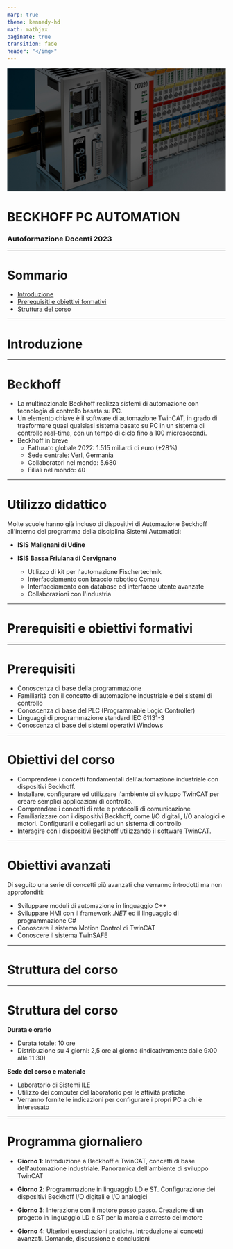 ```yaml
---
marp: true
theme: kennedy-hd
math: mathjax
paginate: true
transition: fade
header: "</img>"
---
```


<!-- _class: titlepage -->

![bg](images/beckhoff/beckhoff_sfondo_hd.jpg)

<div class="shape"></div>
<div class="spacer"></div>

# BECKHOFF PC AUTOMATION

<div class="spacer"></div>

### Autoformazione Docenti 2023

---

<!-- _class: summarypage -->

# Sommario

- [Introduzione](#introduzione)
- [Prerequisiti e obiettivi formativi](#prerequisiti-e-obiettivi-formativi)
- [Struttura del corso](#struttura-del-corso)

---

<!-- _class: sectionpage -->

# Introduzione

---

# Beckhoff

- La multinazionale Beckhoff realizza sistemi di automazione con tecnologia di controllo basata su PC. 
- Un elemento chiave è il software di automazione TwinCAT, in grado di trasformare quasi qualsiasi sistema basato su PC in un sistema di controllo real-time, con un tempo di ciclo fino a 100 microsecondi. 
- Beckhoff in breve
    - Fatturato globale 2022: 1.515 miliardi di euro (+28%)
    - Sede centrale: Verl, Germania
    - Collaboratori nel mondo: 5.680
    - Filiali nel mondo: 40

---

# Utilizzo didattico

Molte scuole hanno già incluso di dispositivi di Automazione Beckhoff all'interno del programma della disciplina Sistemi Automatici:

- **ISIS Malignani di Udine**

- **ISIS Bassa Friulana di Cervignano**
    - Utilizzo di kit per l'automazione Fischertechnik
    - Interfacciamento con braccio robotico Comau
    - Interfacciamento con database ed interfacce utente avanzate
    - Collaborazioni con l'industria

---


<!-- _class: sectionpage -->

# Prerequisiti e obiettivi formativi

---

# Prerequisiti

- Conoscenza di base della programmazione
- Familiarità con il concetto di automazione industriale e dei sistemi di controllo
- Conoscenza di base del PLC (Programmable Logic Controller)
- Linguaggi di programmazione standard IEC 61131-3
- Conoscenza di base dei sistemi operativi Windows

---

# Obiettivi del corso

- Comprendere i concetti fondamentali dell'automazione industriale con dispositivi Beckhoff.
- Installare, configurare ed utilizzare l'ambiente di sviluppo TwinCAT per creare semplici applicazioni di controllo.
- Comprendere i concetti di rete e protocolli di comunicazione
- Familiarizzare con i dispositivi Beckhoff, come I/O digitali, I/O analogici e motori. Configurarli e collegarli ad un sistema di controllo
- Interagire con i dispositivi Beckhoff utilizzando il software TwinCAT.

---

# Obiettivi avanzati 

Di seguito una serie di concetti più avanzati che verranno introdotti ma non approfonditi:

- Sviluppare moduli di automazione in linguaggio C++
- Sviluppare HMI con il framework *.NET*  ed il linguaggio di programmazione C#
- Conoscere il sistema Motion Control di TwinCAT
- Conoscere il sistema TwinSAFE

---

<!-- _class: sectionpage -->

# Struttura del corso

---

# Struttura del corso

**Durata e orario**
- Durata totale: 10 ore
- Distribuzione su 4 giorni: 2,5 ore al giorno (indicativamente dalle 9:00 alle 11:30)

**Sede del corso e materiale**
- Laboratorio di Sistemi ILE
- Utilizzo dei computer del laboratorio per le attività pratiche
- Verranno fornite le indicazioni per configurare i propri PC a chi è interessato

---

# Programma giornaliero

- **Giorno 1**: Introduzione a Beckhoff e TwinCAT, concetti di base dell'automazione industriale. Panoramica dell'ambiente di sviluppo TwinCAT

- **Giorno 2**: Programmazione in linguaggio LD e ST. Configurazione dei dispositivi Beckhoff I/O digitali e I/O analogici

- **Giorno 3**: Interazione con il motore passo passo. Creazione di un progetto in linguaggio LD e ST per la marcia e arresto del motore

- **Giorno 4**: Ulteriori esercitazioni pratiche. Introduzione ai concetti avanzati. Domande, discussione e conclusioni